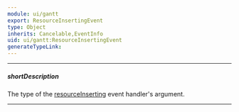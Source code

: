 ```yaml
---
module: ui/gantt
export: ResourceInsertingEvent
type: Object
inherits: Cancelable,EventInfo
uid: ui/gantt:ResourceInsertingEvent
generateTypeLink: 
---
```

---
##### shortDescription
The type of the [resourceInserting]({basewidgetpath}/Events/#resourceInserting) event handler's argument.

---
<!-- Description goes here -->